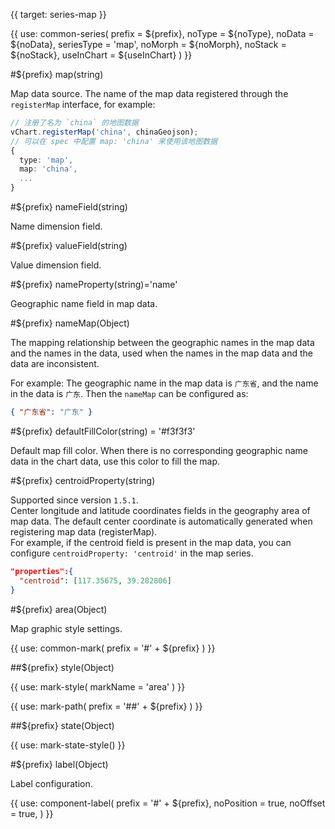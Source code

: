 {{ target: series-map }}

{{ use: common-series(
  prefix = ${prefix},
  noType = ${noType},
  noData = ${noData},
  seriesType = 'map',
  noMorph = ${noMorph},
  noStack = ${noStack},
  useInChart = ${useInChart}
) }}

#${prefix} map(string)

Map data source.
The name of the map data registered through the `registerMap` interface, for example:

```ts
// 注册了名为 `china` 的地图数据
vChart.registerMap('china', chinaGeojson);
// 可以在 spec 中配置 map: 'china' 来使用该地图数据
{
  type: 'map',
  map: 'china',
  ...
}
```

#${prefix} nameField(string)

Name dimension field.

#${prefix} valueField(string)

Value dimension field.

#${prefix} nameProperty(string)='name'

Geographic name field in map data.

#${prefix} nameMap(Object)

The mapping relationship between the geographic names in the map data and the names in the data, used when the names in the map data and the data are inconsistent.

For example: The geographic name in the map data is `广东省`, and the name in the data is `广东`. Then the `nameMap` can be configured as:

```json
{ "广东省": "广东" }
```

#${prefix} defaultFillColor(string) = '#f3f3f3'

Default map fill color. When there is no corresponding geographic name data in the chart data, use this color to fill the map.

#${prefix} centroidProperty(string)

Supported since version `1.5.1`.  
Center longitude and latitude coordinates fields in the geography area of map data. The default center coordinate is automatically generated when registering map data (registerMap).  
For example, if the centroid field is present in the map data, you can configure `centroidProperty: 'centroid'` in the map series.

```json
"properties":{
  "centroid": [117.35675, 39.282806]
}
```

#${prefix} area(Object)

Map graphic style settings.

{{ use: common-mark(
  prefix = '#' + ${prefix}
) }}

##${prefix} style(Object)

{{ use: mark-style(
  markName = 'area'
) }}

{{ use: mark-path(
  prefix = '##' + ${prefix}
) }}

##${prefix} state(Object)

{{ use: mark-state-style() }}

<!-- area mark end -->

#${prefix} label(Object)

Label configuration.

{{ use: component-label(
  prefix = '#' + ${prefix},
  noPosition = true,
  noOffset = true,
) }}
